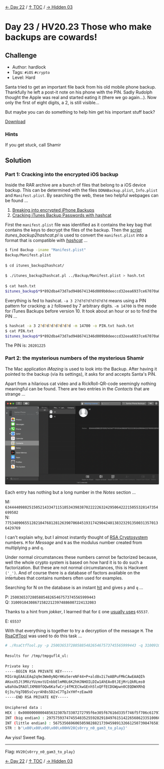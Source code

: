 [← Day 22](../day22/) / [↑ TOC](../README.md) / [→ Hidden 03](../hid03/)


# Day 23 / HV20.23 Those who make backups are cowards!



## Challenge

<!-- ...10....:...20....:...30....:...40....:...50....:...60....:...70....:. -->
* Author: hardlock
* Tags:   `#iOS` `#crypto`
* Level:  Hard

Santa tried to get an important file back from his old mobile phone backup.
Thankfully he left a post-it note on his phone with the PIN. Sadly Rudolph
thought the Apple was real and started eating it (there we go again...). Now
only the first of eight digits, a 2, is still visible...

But maybe you can do something to help him get his important stuff back?

[Download](Download.rar)


### Hints

If you get stuck, call Shamir



## Solution


### Part 1: Cracking into the encrypted iOS backup

<!-- ...10....:...20....:...30....:...40....:...50....:...60....:...70....:. -->
Inside the RAR archive are a bunch of files that belong to a iOS device backup.
This can be determined with the files `DDNABackup.plist`, `Info.plist` and 
`Manifest.plist`. By searching the web, these two helpful webpages can be found
…

1. [Breaking into encrypted iPhone Backups](https://medium.com/taptuit/breaking-into-encrypted-iphone-backups-4dacc39403f0)
2. [Cracking iTunes Backup Passwords with hashcat](https://irq5.io/2017/03/07/cracking-itunes-backup-passwords-with-hashcat/)

First the `manifest.plist` file was identified as it contains the key bag that
contains the keys to decrypt the files of the backup. Then the [script]
_itunes\_backup2hashcat.pl_ is used to convert the `manifest.plist` into a
format that is compatible with _[hashcat]_ …

[script]: https://github.com/philsmd/itunes_backup2hashcat
[hashcat]: https://en.wikipedia.org/wiki/Hashcat

```sh
$ find Backup -iname "Manifest.plist"
Backup/Manifest.plist

$ cd itunes_backup2hashcat/

$ ./itunes_backup2hashcat.pl ../Backup/Manifest.plist > hash.txt

$ cat hash.txt 
$itunes_backup$*9*892dba473d7ad9486741346d009b0deeccd32eea6937ce67070a0500b723c871a454a81e569f95d9*10000*0834c7493b056222d7a7e382a69c0c6a06649d9a**
```

Everything is fed to hashcat. `-a 3 2?d?d?d?d?d?d?d` means using a PIN pattern
for cracking: a `2` followed by 7 arbitrary digits. `-m 14700` is the
mode for iTunes Backups before version 10. It took about an hour or so to find
the PIN …

```sh
$ hashcat -a 3 2?d?d?d?d?d?d?d -m 14700 -o PIN.txt hash.txt
$ cat PIN.txt 
$itunes_backup$*9*892dba473d7ad9486741346d009b0deeccd32eea6937ce67070a0500b723c871a454a81e569f95d9*10000*0834c7493b056222d7a7e382a69c0c6a06649d9a**:20201225
```

The PIN is: `20201225`


### Part 2: the mysterious numbers of the mysterious Shamir

The Mac application _iMazing_ is used to look into the Backup. After having it
pointed to the backup (via its settings), it asks for and accepts Santa's PIN.

Apart from a hilarious cat video and a RickRoll-QR-code seemingly nothing
meaningful can be found. There are two entries in the _Contacts_ that are
strange …

![](m_and_n.png)

Each entry has nothing but a long number in the _Notes_ section …

M: `6344440980251505214334711510534398387022222632429506422215055328147354699502`\
N: `77534090655128210476812812639070684519317429042401383232913500313570136429769`

I can't explain why, but I almost instantly thought of [RSA Cryptosystem]
numbers. `M` for _Message_ and `N` as the modulus number created from
multiplying `p` and `q`.

[RSA Cryptosystem]: https://en.wikipedia.org/wiki/RSA_(cryptosystem)

Under normal circumstances these numbers cannot be factorized because, well the
whole crypto system is based on how hard it is to do such a factorization. But
these are not normal circumstances, this is Hackvent `('_')`. And of course
there is a database of factors available on the intertubes that contains numbers
often used for examples.

Searching for N on the database is an instant [hit] and gives `p` and `q` …

[hit]: http://factordb.com/index.php?query=77534090655128210476812812639070684519317429042401383232913500313570136429769

P: `250036537280588548265467573745565999443`\
Q: `310091043086715822123974886007224132083`

Thanks to a hint from _jokker_, I learned that for `E` one [usually uses]
`65537`.

[usually uses]: https://en.wikipedia.org/wiki/RSA_(cryptosystem)#Faulty_key_generation

E: `65537`

<!-- ...10....:...20....:...30....:...40....:...50....:...60....:...70....:. -->
With that everything is together to try a decryption of the message `M`. The
[RsaCtfTool] was used to do this task …

[RsaCtfTool]: https://github.com/Ganapati/RsaCtfTool

```sh
# ./RsaCtfTool.py -p 250036537280588548265467573745565999443 -q 310091043086715822123974886007224132083 -e 65537 --private --uncipher 6344440980251505214334711510534398387022222632429506422215055328147354699502

Results for /tmp/tmpgufl4_ul:

Private key :
-----BEGIN RSA PRIVATE KEY-----
MIGrAgEAAiEAq2q9e3Wm0yNQrHKo5ereNF44+P+ald8v2i7eABPuFMkCAwEAAQIh
AKoxX5Jt3MXzYUzmxtUInbbElmM0L6K2hHJNHOILDIw1AhEAvBtJEjMrLQkRLms0
w8ahUwIRAOlJXM80fOQw6KafwCrj4fMCECkwGEnh5lxQFfECDGWpwn0CEQDWXRhQ
Oj3s/Vg7DB5sCvyrAhBs5D2xC7TgJxYHf+zEawX0
-----END RSA PRIVATE KEY-----

Unciphered data :
HEX : 0x0000000000485632307b73307272795f6e305f67616d335f746f5f706c61797d
INT (big endian) : 29757593747455483525592829184976151422656862335100602522242480509
INT (little endian) : 56753566960650598288217394598913266125073984765818621753275514254169309446144
STR : b'\x00\x00\x00\x00\x00HV20{s0rry_n0_gam3_to_play}'
```

Aw yiss! Sweet flag.

--------------------------------------------------------------------------------

Flag: `HV20{s0rry_n0_gam3_to_play}`

[← Day 22](../day22/) / [↑ TOC](../README.md) / [→ Hidden 03](../hid03/)
